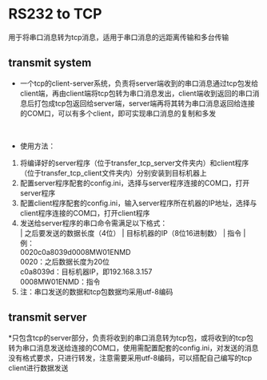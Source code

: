 # RS232 to TCP
用于将串口消息转为tcp消息，适用于串口消息的远距离传输和多台传输

## transmit system
* 一个tcp的client-server系统，负责将server端收到的串口消息通过tcp包发给client端，再由client端将tcp包转为串口消息发出，client端收到返回的串口消息后打包成tcp包返回给server端，server端再将其转为串口消息返回给连接的COM口，可以有多个client，即可实现串口消息的复制和多发  
</br>

* 使用方法：
 1. 将编译好的server程序（位于transfer_tcp_server文件夹内）和client程序（位于transfer_tcp_client文件夹内）分别安装到目标机器上
 2. 配置server程序配套的config.ini，选择与server程序连接的COM口，打开server程序
 3. 配置client程序配套的config.ini，输入server程序所在机器的IP地址，选择与client程序连接的COM口，打开client程序
 4. 发送给server程序的串口命令需满足以下格式：  
 | 之后要发送的数据长度（4位） | 目标机器的IP（8位16进制数） | 指令 |  
 例：  
 0020c0a8039d0008MW01ENMD  
 0020：之后数据长度为20位  
 c0a8039d：目标机器IP，即192.168.3.157  
 0008MW01ENMD：指令
 5. 注：串口发送的数据和tcp包数据均采用utf-8编码

## transmit server
*只包含tcp的server部分，负责将收到的串口消息转为tcp包，或将收到的tcp包转为串口消息发送给连接的COM口，使用需配置配套的config.ini，对发送的消息没有格式要求，只进行转发，注意需要采用utf-8编码，可以搭配自己编写的tcp client进行数据发送